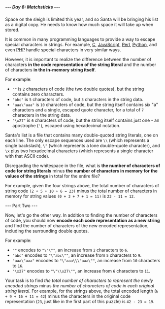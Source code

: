 ##### --- Day 8: Matchsticks ---

Space on the sleigh is limited this year, and so Santa will be bringing his list
as a digital copy. He needs to know how much space it will take up when stored.

It is common in many programming languages to provide a way to escape special
characters in strings. For example,
[C](https://en.wikipedia.org/wiki/Escape_sequences_in_C),
[JavaScript](https://developer.mozilla.org/en-US/docs/Web/JavaScript/Reference/Global_Objects/String),
[Perl](http://perldoc.perl.org/perlop.html#Quote-and-Quote-like-Operators),
[Python](https://docs.python.org/2.0/ref/strings.html), and even
[PHP](http://php.net/manual/en/language.types.string.php#language.types.string.syntax.double)
handle special characters in very similar ways.

However, it is important to realize the difference between the number of
characters **in the code representation of the string literal** and the number
of characters **in the in-memory string itself**.

For example:

- `""` is `2` characters of code (the two double quotes), but the string
contains zero characters.
- `"abc"` is `5` characters of code, but `3` characters in the string data.
- `"aaa\"aaa"` is `10` characters of code, but the string itself contains six
"a" characters and a single, escaped quote character, for a total of `7`
characters in the string data.
- `"\x27"` is `6` characters of code, but the string itself contains just one -
an apostrophe (`'`), escaped using hexadecimal notation.

Santa's list is a file that contains many double-quoted string literals, one on
each line. The only escape sequences used are `\\` (which represents a single
backslash), `\"` (which represents a lone double-quote character), and `\x` plus
two hexadecimal characters (which represents a single character with that ASCII
code).

Disregarding the whitespace in the file, what is **the number of characters of
code for string literals** minus **the number of characters in memory for the
values of the strings** in total for the entire file?

For example, given the four strings above, the total number of characters of
string code `(2 + 5 + 10 + 6 = 23)` minus the total number of characters in
memory for string values `(0 + 3 + 7 + 1 = 11)` is `23 - 11 = 12`.

--- Part Two ---

Now, let's go the other way. In addition to finding the number of characters of
code, you should now **encode each code representation as a new string** and
find the number of characters of the new encoded representation, including the
surrounding double quotes.

For example:

- `""` encodes to `"\"\""`, an increase from `2` characters to `6`.
- `"abc"` encodes to `"\"abc\""`, an increase from `5` characters to `9`.
- `"aaa\"aaa"` encodes to `"\"aaa\\\"aaa\""`, an increase from `10` characters
to `16`.
- `"\x27"` encodes to `"\"\\x27\""`, an increase from `6` characters to `11`.

Your task is to find *the total number of characters to represent the newly
encoded strings* minus *the number of characters of code in each original string
literal*. For example, for the strings above, the total encoded length (`6 + 9 +
16 + 11 = 42`) minus the characters in the original code representation (`23`,
just like in the first part of this puzzle) is `42 - 23 = 19`.
